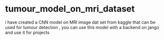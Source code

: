 # tumour_model_on_mri_dataset
i have created a CNN model on MRI image dat set from kaggle that can be used for tumour detection , you can use this model with a backend on jango and use it for projects
